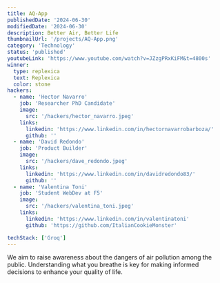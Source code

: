 ```yaml
---
title: AQ-App
publishedDate: '2024-06-30'
modifiedDate: '2024-06-30'
description: Better Air, Better Life
thumbnailUrl: '/projects/AQ-App.png'
category: 'Technology'
status: 'published'
youtubeLink: 'https://www.youtube.com/watch?v=JZzgPRxKiFM&t=4800s'
winner:
  type: replexica
  text: Replexica
  color: stone
hackers:
  - name: 'Hector Navarro'
    job: 'Researcher PhD Candidate'
    image:
      src: '/hackers/hector_navarro.jpeg'
    links:
      linkedin: 'https://www.linkedin.com/in/hectornavarrobarboza/'
      github: ''
  - name: 'David Redondo'
    job: 'Product Builder'
    image:
      src: '/hackers/dave_redondo.jpeg'
    links:
      linkedin: 'https://www.linkedin.com/in/davidredondo83/'
      github: ''
  - name: 'Valentina Toni'
    job: 'Student WebDev at F5'
    image:
      src: '/hackers/valentina_toni.jpeg'
    links:
      linkedin: 'https://www.linkedin.com/in/valentinatoni'
      github: 'https://github.com/ItalianCookieMonster'

techStack: ['Groq']
---
```


We aim to raise awareness about the dangers of air pollution among the public. Understanding what you breathe is key for making informed decisions to enhance your quality of life.

<YouTube id="JZzgPRxKiFM" timestamp="4800" thumbnail="/projects/AQ-App.png"/>
